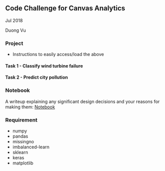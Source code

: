 ## Code Challenge for Canvas Analytics

Jul 2018

Duong Vu



### Project

- Instructions to easily access/load the above

#### Task 1 - Classify wind turbine failure



#### Task 2 - Predict city pollution 



### Notebook

A writeup explaining any significant design decisions and your reasons for making them: [Notebook](doc/notebook)



### Requirement

- numpy
- pandas
- missingno
- imbalanced-learn
- sklearn
- keras
- matplotlib